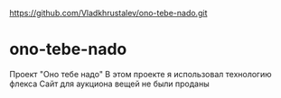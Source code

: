 https://github.com/Vladkhrustalev/ono-tebe-nado.git
# ono-tebe-nado
Проект "Оно тебе надо"
В этом проекте я использовал технологию флекса 
Сайт для аукциона вещей не были проданы 
